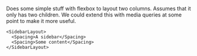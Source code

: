 Does some simple stuff with flexbox to layout two columns. Assumes that it only has two children. We could extend this with media queries at some point to make it more useful.

```
<SidebarLayout>
  <Spacing>A sidebar</Spacing>
  <Spacing>Some content</Spacing>
</SidebarLayout>
```

